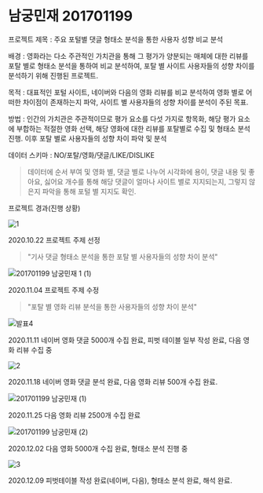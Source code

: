# 남궁민재 201701199 
프로젝트 제목 : 주요 포털별 댓글 형태소 분석을 통한 사용자 성향 비교 분석

배경 : 영화라는 다소 주관적인 가치관을 통해 그 평가가 양분되는 매체에 대한 리뷰를 포탈 별로 형태소 분석을 통하여 비교 분석하여, 포탈 별 사이트 사용자들의 성향 차이를 분석하기 위해 진행된 프로젝트.

목적 : 대표적인 포털 사이트, 네이버와 다음의 영화 리뷰를 비교 분석하여 영화 별로 어떠한 차이점이 존재하는지 파악, 사이트 별 사용자들의 성향 차이를 분석이 주된 목표.

방법 : 인간의 가치관은 주관적이므로 평가 요소를 다섯 가지로 항목화, 해당 평가 요소에 부합하는 적절한 영화 선택, 해당 영화에 대한 리뷰를 포탈별로 수집 및 형태소 분석 진행. 이후 포탈 별로 사용자들의 성향 차이 파악 및 분석

데이터 스키마 : NO/포탈/영화/댓글/LIKE/DISLIKE
> 데이터에 순서 부여 및 영화 별, 댓글 별로 나누어 시각화에 용이, 댓글 내용 및 좋아요, 싫어요 개수를 통해 해당 댓글이 얼마나 사이트 별로 지지되는지, 그렇지 않은지 파악을 통해 포털 별 지지도 확인.

프로젝트 경과(진행 상황)

![1](https://user-images.githubusercontent.com/74233802/102798596-af79ac00-43f4-11eb-9f88-f2fe55ea399c.png)

2020.10.22 프로젝트 주제 선정
> "기사 댓글 형태소 분석을 통한 포탈 별 사용자들의 성향 차이 분석"

![201701199 남궁민재 1 (1)](https://user-images.githubusercontent.com/74233802/102798865-0da68f00-43f5-11eb-9845-1cb0d0e0d621.png)

2020.11.04 프로젝트 주제 수정
> "포탈 별 영화 리뷰 분석을 통한 사용자들의 성향 차이 분석"

![발표4](https://user-images.githubusercontent.com/74233802/102798935-22832280-43f5-11eb-9776-30e7d34d37bb.png)

2020.11.11 네이버 영화 댓글 5000개 수집 완료, 피벗 테이블 일부 작성 완료, 다음 영화 리뷰 수집 중

![2](https://user-images.githubusercontent.com/74233802/102799146-7261e980-43f5-11eb-93a7-f17bbc1b6d3c.png)

2020.11.18 네이버 영화 댓글 분석 완료, 다음 영화 리뷰 500개 수집 완료.

![201701199 남궁민재 (1)](https://user-images.githubusercontent.com/74233802/102799173-7db51500-43f5-11eb-9b82-4f14199b0901.png)

2020.11.25 다음 영화 리뷰 2500개 수집 완료

![201701199 남궁민재 (2)](https://user-images.githubusercontent.com/74233802/102799239-99202000-43f5-11eb-99da-acc03a546da9.png)

2020.12.02 다음 영화 5000개 수집 완료, 형태소 분석 진행 중

![3](https://user-images.githubusercontent.com/74233802/102799349-c076ed00-43f5-11eb-8bb2-c80e699519d3.png)

2020.12.09 피벗테이블 작성 완료(네이버, 다음), 형태소 분석 완료, 해석 완료. 
